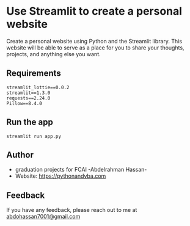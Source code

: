# Use Streamlit to create a personal website

Create a personal website using Python and the Streamlit library. This website will be able to serve as a place for you to share your thoughts, projects, and anything else you want.




## Requirements
```
streamlit_lottie==0.0.2
streamlit==1.3.0
requests==2.24.0
Pillow==8.4.0
```

## Run the app
```
streamlit run app.py
```

## Author
- graduation projects for FCAI -Abdelrahman Hassan-
- Website: https://pythonandvba.com


## Feedback

If you have any feedback, please reach out to me at abdohassan7001@gmail.com


